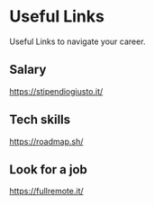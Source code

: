 # Useful Links
Useful Links to navigate your career.

## Salary
https://stipendiogiusto.it/

## Tech skills
https://roadmap.sh/

## Look for a job
https://fullremote.it/